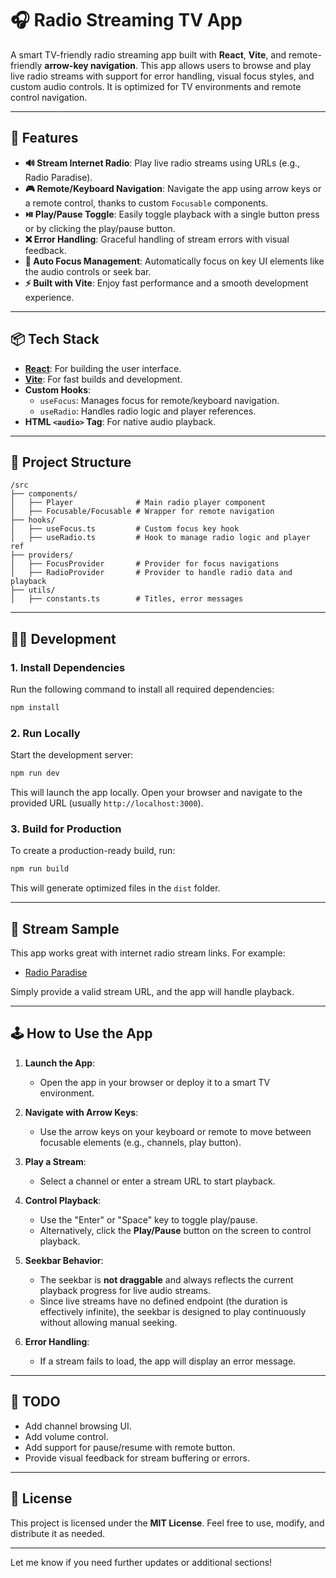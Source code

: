 # 🎧 Radio Streaming TV App

A smart TV-friendly radio streaming app built with **React**, **Vite**, and remote-friendly **arrow-key navigation**. This app allows users to browse and play live radio streams with support for error handling, visual focus styles, and custom audio controls. It is optimized for TV environments and remote control navigation.

---

## 🚀 Features

- **🔊 Stream Internet Radio**: Play live radio streams using URLs (e.g., Radio Paradise).
- **🎮 Remote/Keyboard Navigation**: Navigate the app using arrow keys or a remote control, thanks to custom `Focusable` components.
- **⏯️ Play/Pause Toggle**: Easily toggle playback with a single button press or by clicking the play/pause button.
- **❌ Error Handling**: Graceful handling of stream errors with visual feedback.
- **🧭 Auto Focus Management**: Automatically focus on key UI elements like the audio controls or seek bar.
- **⚡ Built with Vite**: Enjoy fast performance and a smooth development experience.

---

## 📦 Tech Stack

- **[React](https://reactjs.org/)**: For building the user interface.
- **[Vite](https://vitejs.dev/)**: For fast builds and development.
- **Custom Hooks**:
  - `useFocus`: Manages focus for remote/keyboard navigation.
  - `useRadio`: Handles radio logic and player references.
- **HTML `<audio>` Tag**: For native audio playback.

---

## 📂 Project Structure

```
/src
├── components/
│   ├── Player              # Main radio player component
│   ├── Focusable/Focusable # Wrapper for remote navigation
├── hooks/
│   ├── useFocus.ts         # Custom focus key hook
│   ├── useRadio.ts         # Hook to manage radio logic and player ref
├── providers/
│   ├── FocusProvider       # Provider for focus navigations
│   ├── RadioProvider       # Provider to handle radio data and playback
├── utils/
│   ├── constants.ts        # Titles, error messages
```

---

## 🧑‍💻 Development

### 1. **Install Dependencies**

Run the following command to install all required dependencies:

```bash
npm install
```

### 2. **Run Locally**

Start the development server:

```bash
npm run dev
```

This will launch the app locally. Open your browser and navigate to the provided URL (usually `http://localhost:3000`).

### 3. **Build for Production**

To create a production-ready build, run:

```bash
npm run build
```

This will generate optimized files in the `dist` folder.

---

## 📡 Stream Sample

This app works great with internet radio stream links. For example:

- [Radio Paradise](https://stream.radioparadise.com/mp3-128)

Simply provide a valid stream URL, and the app will handle playback.

---

## 🕹️ How to Use the App

1. **Launch the App**:

   - Open the app in your browser or deploy it to a smart TV environment.

2. **Navigate with Arrow Keys**:

   - Use the arrow keys on your keyboard or remote to move between focusable elements (e.g., channels, play button).

3. **Play a Stream**:

   - Select a channel or enter a stream URL to start playback.

4. **Control Playback**:

   - Use the "Enter" or "Space" key to toggle play/pause.
   - Alternatively, click the **Play/Pause** button on the screen to control playback.

5. **Seekbar Behavior**:

   - The seekbar is **not draggable** and always reflects the current playback progress for live audio streams.
   - Since live streams have no defined endpoint (the duration is effectively infinite), the seekbar is designed to play continuously without allowing manual seeking.

6. **Error Handling**:

   - If a stream fails to load, the app will display an error message.

---

## 📌 TODO

- Add channel browsing UI.
- Add volume control.
- Add support for pause/resume with remote button.
- Provide visual feedback for stream buffering or errors.

---

## 📄 License

This project is licensed under the **MIT License**. Feel free to use, modify, and distribute it as needed.

---

Let me know if you need further updates or additional sections!
